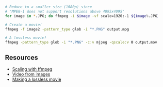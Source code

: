 ```bash
# Reduce to a smaller size (1080p) since 
# "MPEG-1 does not support resolutions above 4095x4095"
for image in *.JPG; do ffmpeg -i $image -vf scale=1920:-1 ${image%.JPG}.PNG; done

# Create a movie!
ffmpeg -f image2 -pattern_type glob -i "*.PNG" output.mpg

# A lossless movie!
ffmpeg -pattern_type glob -i "*.PNG" -c:v mjpeg -qscale:v 0 output.mov
```

Resources
---------

* [Scaling with ffmpeg](https://trac.ffmpeg.org/wiki/Scaling%20(resizing)%20with%20ffmpeg)
* [Video from images](http://en.wikibooks.org/wiki/FFMPEG_An_Intermediate_Guide/image_sequence)
* [Making a lossless movie](http://stackoverflow.com/questions/4839303/convert-image-sequence-to-lossless-movie)


